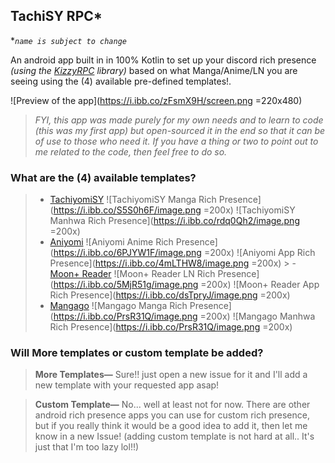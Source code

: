 

## TachiSY RPC*

\**`name is subject to change`*

An android app built in in 100% Kotlin to set up your discord rich presence *(using the [KizzyRPC](https://github.com/dead8309/KizzyRPC) library)* based on what Manga/Anime/LN you are seeing using the (4) available pre-defined templates!.

![Preview of the app](https://i.ibb.co/zFsmX9H/screen.png =220x480)

> *FYI, this app was made purely for my own needs and to learn to code (this was my first app) but open-sourced it in the end so that it can be of use to those who need it. If you have a thing or two to point out to me related to the code, then feel free to do so.*

### What are the (4) available templates?

> - [TachiyomiSY](https://github.com/jobobby04/TachiyomiSY)
    ![TachiyomiSY Manga Rich Presence](https://i.ibb.co/S5S0h6F/image.png =200x) ![TachiyomiSY Manhwa Rich Presence](https://i.ibb.co/rdq0Qh2/image.png =200x)
> - [Aniyomi](https://github.com/jmir1/aniyomi)
    ![Aniyomi Anime Rich Presence](https://i.ibb.co/6PJYW1F/image.png =200x) ![Aniyomi App Rich Presence](https://i.ibb.co/4mLTHW8/image.png =200x)
    >  - [Moon+ Reader](https://www.moondownload.com/)
         ![Moon+ Reader LN Rich Presence](https://i.ibb.co/5MjR51g/image.png =200x) ![Moon+ Reader App Rich Presence](https://i.ibb.co/dsTpryJ/image.png =200x)
> - [Mangago](https://www.mangago.me/)
    ![Mangago Manga Rich Presence](https://i.ibb.co/PrsR31Q/image.png =200x) ![Mangago Manhwa Rich Presence](https://i.ibb.co/PrsR31Q/image.png =200x)


### Will More templates or custom template be added?

> **More Templates—** Sure!! just open a new issue for it and I'll add a new template with your requested app asap!

> **Custom Template—** No... well at least not for now.
> There are other android rich presence apps you can use for custom rich presence, but if you really think it would be a good idea to add it, then let me know in a new Issue! (adding custom template is not hard at all.. It's just that I'm too lazy lol!!)
